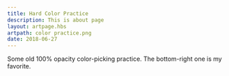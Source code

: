 ```yaml
---
title: Hard Color Practice
description: This is about page
layout: artpage.hbs
artpath: color practice.png
date: 2018-06-27
---
```


Some old 100% opacity color-picking practice.
The bottom-right one is my favorite.